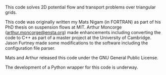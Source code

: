 This code solves 2D potential flow and transport problems over
triangular grids.

This code was originally written my Mats Nigam (in FORTRAN) as part of
his PhD thesis on suspension flows at MIT. Arthur Moncorge
(arthur.moncorge@ensta.org) made enhancements including converting the
code to C++ as part of a master project at the University of
Cambridge. Jason Furtney made some modifications to the software
including the configuration file parser.

Mats and Arthur released this code under the GNU General Public
License.

The development of a Python wrapper for this code is underway.
